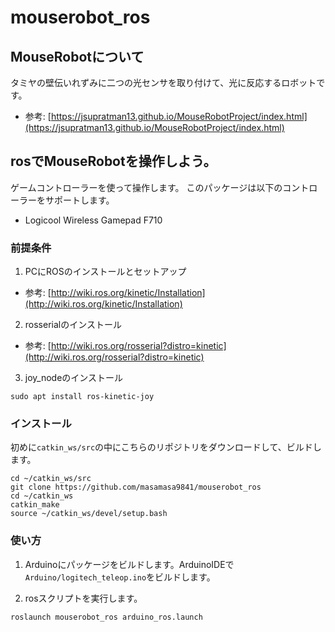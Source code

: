 # mouserobot_ros
## MouseRobotについて
タミヤの壁伝いれずみに二つの光センサを取り付けて、光に反応するロボットです。
* 参考: [https://jsupratman13.github.io/MouseRobotProject/index.html](https://jsupratman13.github.io/MouseRobotProject/index.html)
## rosでMouseRobotを操作しよう。
ゲームコントローラーを使って操作します。
このパッケージは以下のコントローラーをサポートします。
* Logicool Wireless Gamepad F710

### 前提条件
1. PCにROSのインストールとセットアップ
* 参考: [http://wiki.ros.org/kinetic/Installation](http://wiki.ros.org/kinetic/Installation)

2. rosserialのインストール
* 参考: [http://wiki.ros.org/rosserial?distro=kinetic](http://wiki.ros.org/rosserial?distro=kinetic)

3. joy_nodeのインストール
```
sudo apt install ros-kinetic-joy
```

### インストール
初めに`catkin_ws/src`の中にこちらのリポジトリをダウンロードして、ビルドします。
```
cd ~/catkin_ws/src
git clone https://github.com/masamasa9841/mouserobot_ros
cd ~/catkin_ws
catkin_make
source ~/catkin_ws/devel/setup.bash
```

### 使い方
1. Arduinoにパッケージをビルドします。ArduinoIDEで　`Arduino/logitech_teleop.ino`をビルドします。

2. rosスクリプトを実行します。
```
roslaunch mouserobot_ros arduino_ros.launch
```